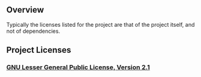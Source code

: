 ## Overview

Typically the licenses listed for the project are that of the project itself, and not of dependencies.

## Project Licenses

### [GNU Lesser General Public License, Version 2.1]()

